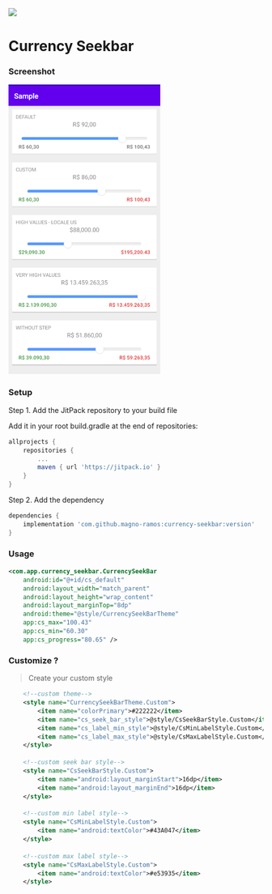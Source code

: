 [![](https://jitpack.io/v/magno-ramos/currency-seekbar.svg)](https://jitpack.io/#magno-ramos/currency-seekbar)

# Currency Seekbar

### Screenshot

!['ScreenShot'](https://raw.githubusercontent.com/Magno-Ramos/currency-seekbar/master/images/screenshot.png)

### Setup

Step 1. Add the JitPack repository to your build file

Add it in your root build.gradle at the end of repositories:

````gradle
allprojects {
	repositories {
		...
		maven { url 'https://jitpack.io' }
	}
}
````

Step 2. Add the dependency

	
````gradle
dependencies {
	implementation 'com.github.magno-ramos:currency-seekbar:version'
}
````


### Usage

```xml
<com.app.currency_seekbar.CurrencySeekBar
	android:id="@+id/cs_default"
	android:layout_width="match_parent"
	android:layout_height="wrap_content"
	android:layout_marginTop="8dp"
	android:theme="@style/CurrencySeekBarTheme"
	app:cs_max="100.43"
	app:cs_min="60.30"
	app:cs_progress="80.65" />
```

### Customize ?

>Create your custom style

```xml
    <!--custom theme-->
    <style name="CurrencySeekBarTheme.Custom">
        <item name="colorPrimary">#222222</item>
        <item name="cs_seek_bar_style">@style/CsSeekBarStyle.Custom</item>
        <item name="cs_label_min_style">@style/CsMinLabelStyle.Custom</item>
        <item name="cs_label_max_style">@style/CsMaxLabelStyle.Custom</item>
    </style>

    <!--custom seek bar style-->
    <style name="CsSeekBarStyle.Custom">
        <item name="android:layout_marginStart">16dp</item>
        <item name="android:layout_marginEnd">16dp</item>
    </style>

    <!--custom min label style-->
    <style name="CsMinLabelStyle.Custom">
        <item name="android:textColor">#43A047</item>
    </style>

    <!--custom max label style-->
    <style name="CsMaxLabelStyle.Custom">
        <item name="android:textColor">#e53935</item>
    </style>
```

